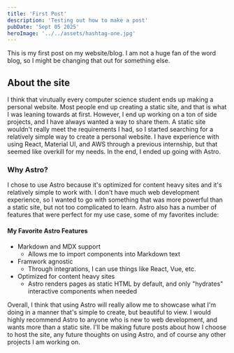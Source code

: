 ```yaml
---
title: 'First Post'
description: 'Testing out how to make a post'
pubDate: 'Sept 05 2025'
heroImage: '../../assets/hashtag-one.jpg'
---
```


This is my first post on my website/blog. I am not a huge fan of the word blog, so I might be changing that out for something else. 

## About the site
I think that virutually every computer science student ends up making a personal website. Most people end up creating a static site, and that is what I was leaning towards at first. However, I end up working on a ton of side projects, and I have always wanted a way to share them. A static site wouldn't really meet the requirements I had, so I started searching for a relatively simple way to create a personal website. I have experience with using React, Material UI, and AWS through a previous internship, but that seemed like overkill for my needs. In the end, I ended up going with Astro. 

### Why Astro?
I chose to use Astro because it's optimized for content heavy sites and it's relatively simple to work with. I don't have much web development experience, so I wanted to go with something that was more powerful than a static site, but not too complicated to learn. Astro also has a number of features that were perfect for my use case, some of my favorites include:

#### My Favorite Astro Features
- Markdown and MDX support
    - Allows me to import components into Markdown text
- Framwork agnostic
    - Through integrations, I can use things like React, Vue, etc.
- Optimized for content heavy sites
    - Astro renders pages as static HTML by default, and only "hydrates" interactive components when needed

Overall, I think that using Astro will really allow me to showcase what I'm doing in a manner that's simple to create, but beautiful to view. I would highly recommend Astro to anyone who is new to web development, and wants more than a static site. I'll be making future posts about how I choose to host the site, any future thoughts on using Astro, and of course any other projects I am working on. 
